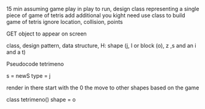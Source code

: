 15 min
assuming game play in play to run, design class representing a single piece of game of tetris
add additional you kight need
use class to build game of tetris
ignore location, collision, points

GET object to appear on screen

class, design pattern, data structure, 
H: shape (j, l or block (o), z ,s and an i and a t)

Pseudocode
tetrimeno

s = newS
type = j

render in there
start with the 0 the move to other shapes based on the game


class tetrimeno()
shape = o






